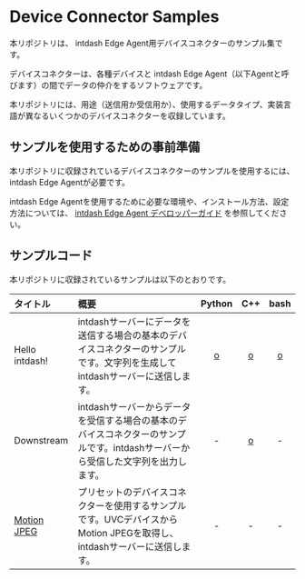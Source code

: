 Device Connector Samples
========================

本リポジトリは、 intdash Edge Agent用デバイスコネクターのサンプル集です。

デバイスコネクターは、各種デバイスと intdash Edge Agent（以下Agentと呼びます）の間でデータの仲介をするソフトウェアです。

本リポジトリには、用途（送信用か受信用か）、使用するデータタイプ、実装言語が異なるいくつかのデバイスコネクターを収録しています。

## サンプルを使用するための事前準備

本リポジトリに収録されているデバイスコネクターのサンプルを使用するには、intdash Edge Agentが必要です。

intdash Edge Agentを使用するために必要な環境や、インストール方法、設定方法については、 [intdash Edge Agent デベロッパーガイド](https://docs.intdash.jp/manual/intdash-agent-developer-guide/latest/ja/intdash-agent-developer-guide-ja.pdf) を参照してください。

## サンプルコード

本リポジトリに収録されているサンプルは以下のとおりです。

| タイトル               | 概要                                                | Python | C++ | bash |
|:----------------------|:---------------------------------------------------|:------:|:---:|:----:|
| Hello intdash!     | intdashサーバーにデータを送信する場合の基本のデバイスコネクターのサンプルです。文字列を生成してintdashサーバーに送信します。| [o](samples/hello-intdash/python/README_ja.md) | [o](samples/hello-intdash/c++/README_ja.md) | [o](samples/hello-intdash/bash/README_ja.md) |
| Downstream         | intdashサーバーからデータを受信する場合の基本のデバイスコネクターのサンプルです。intdashサーバーから受信した文字列を出力します。| - | [o](samples/downstream/c++/README_ja.md) | - |
| [Motion JPEG](samples/mjpeg/README_ja.md) | プリセットのデバイスコネクターを使用するサンプルです。UVCデバイスからMotion JPEGを取得し、intdashサーバーに送信します。 | - | - | - |





